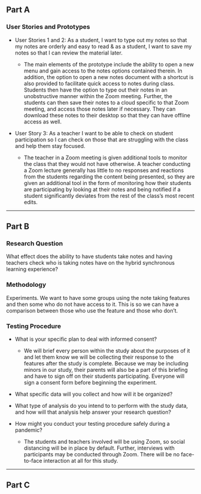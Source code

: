 ## Part A

### User Stories and Prototypes

* User Stories 1 and 2: As a student, I want to type out my notes so that my notes are orderly and easy to read & as a student, I want to save my notes so that I can review the material later.

     - The main elements of the prototype include the ability to open a new menu and gain access to the notes options contained therein. In addition, the option to open a new notes document with a shortcut is also provided to facilitate quick access to notes during class.  Students then have the option to type out their notes in an unobstructive manner within the Zoom meeting. Further, the students can then save their notes to a cloud specific to that Zoom meeting, and access those notes later if necessary. They can download these notes to their desktop so that they can have offline access as well.
* User Story 3: As a teacher I want to be able to check on student participation so I can check on those that are struggling with the class and help them stay focused.

     - The teacher in a Zoom meeting is given additional tools to monitor the class that they would not have otherwise. A teacher conducting a Zoom lecture generally has little to no responses and reactions from the students regarding the content being presented, so they are given an additional tool in the form of monitoring how their students are participating by looking at their notes and being notified if a student significantly deviates from the rest of the class’s most recent edits.

-----------------------------------------------------------------------------------------------------------------------------------------------------------------------------------

## Part B

### Research Question

What effect does the ability to have students take notes and having teachers check who is taking notes have on the hybrid synchronous learning experience?

### Methodology

Experiments. We want to have some groups using the note taking features and then some who do not have access to it. This is so we can have a comparison between those who use the feature and those who don’t.

### Testing Procedure

* What is your specific plan to deal with informed consent?

     - We will brief every person within the study about the purposes of it and let them know we will be collecting their response to the features after the study is complete. Because we may be including minors in our study, their parents will also be a part of this briefing and have to sign off on their students participating. Everyone will sign a consent form before beginning the experiment. 

* What specific data will you collect and how will it be organized?

* What type of analysis do you intend to to perform with the study data, and how will that analysis help answer your research question?

* How might you conduct your testing procedure safely during a pandemic?

     - The students and teachers involved will be using Zoom, so social distancing will be in place by default. Further, interviews with participants may be conducted through Zoom. There will be no face-to-face interaction at all for this study. 

---------------------------------------------------------------------------------------------------------------------------------------------------------------------------------

## Part C
